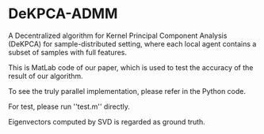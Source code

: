 # DeKPCA-ADMM
A Decentralized algorithm for Kernel Principal Component Analysis (DeKPCA) for sample-distributed setting, where each local agent contains a subset of samples with full features.

This is MatLab code of our paper, which is used to test the accuracy of the result of our algorithm.

To see the truly parallel implementation, please refer in the Python code.  

For test, please run ''test.m'' directly.

Eigenvectors computed by SVD is regarded as ground truth.
